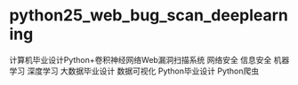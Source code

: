 # python25_web_bug_scan_deeplearning
计算机毕业设计Python+卷积神经网络Web漏洞扫描系统 网络安全 信息安全 机器学习 深度学习 大数据毕业设计 数据可视化 Python毕业设计 Python爬虫
